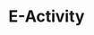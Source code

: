 ---
title: "E-Activity"
desc: "E-Activity (Sistem Informasi Aktifitas Kerja) Provinsi Kalimantan Barat"
logo: /aplikasi-daerah/logo/e-activity.png
eurl: https://aktivitas.kalbarprov.go.id/
---